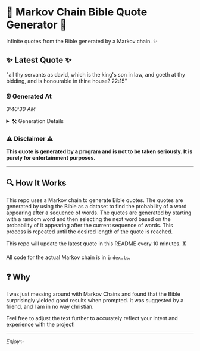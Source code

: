 # 📖 Markov Chain Bible Quote Generator 📖

Infinite quotes from the Bible generated by a Markov chain. ✨

## ✨ Latest Quote ✨
"all thy servants as david, which is the king's son in law, and goeth at thy bidding, and is honourable in thine house? 22:15"

### ⏰ Generated At
*3:40:30 AM*

<details>
    <summary>🛠️ Generation Details</summary>
    <p>
        <strong>🌱 Seed:</strong> all<br>
        <strong>🔄 Iterations:</strong> 23<br>
        <strong>📜 Context History:</strong><br>[ all ]: thy<br>[ all, thy ]: servants<br>[ all, thy, servants ]: as<br>[ all, thy, servants, as ]: david,<br>[ all, thy, servants, as, david, ]: which<br>[ all, thy, servants, as, david,, which ]: is<br>[ thy, servants, as, david,, which, is ]: the<br>[ servants, as, david,, which, is, the ]: king's<br>[ as, david,, which, is, the, king's ]: son<br>[ david,, which, is, the, king's, son ]: in<br>[ which, is, the, king's, son, in ]: law,<br>[ is, the, king's, son, in, law, ]: and<br>[ the, king's, son, in, law,, and ]: goeth<br>[ king's, son, in, law,, and, goeth ]: at<br>[ son, in, law,, and, goeth, at ]: thy<br>[ in, law,, and, goeth, at, thy ]: bidding,<br>[ law,, and, goeth, at, thy, bidding, ]: and<br>[ and, goeth, at, thy, bidding,, and ]: is<br>[ goeth, at, thy, bidding,, and, is ]: honourable<br>[ at, thy, bidding,, and, is, honourable ]: in<br>[ thy, bidding,, and, is, honourable, in ]: thine<br>[ bidding,, and, is, honourable, in, thine ]: house?<br>[ and, is, honourable, in, thine, house? ]: 22:15<br>
    </p>
</details>

### ⚠️ Disclaimer ⚠️
**This quote is generated by a program and is not to be taken seriously. It is purely for entertainment purposes.**

---

## 🔍 How It Works

This repo uses a Markov chain to generate Bible quotes. The quotes are generated by using the Bible as a dataset to find the probability of a word appearing after a sequence of words. The quotes are generated by starting with a random word and then selecting the next word based on the probability of it appearing after the current sequence of words. This process is repeated until the desired length of the quote is reached.

This repo will update the latest quote in this README every 10 minutes. ⏳

All code for the actual Markov chain is in `index.ts`.

## ❓ Why

I was just messing around with Markov Chains and found that the Bible surprisingly yielded good results when prompted. 
It was suggested by a friend, and I am in no way christian.

Feel free to adjust the text further to accurately reflect your intent and experience with the project!

---

*Enjoy*✨
